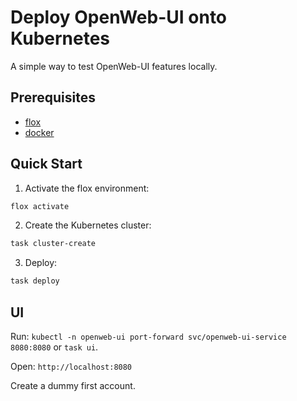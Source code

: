 # Deploy OpenWeb-UI onto Kubernetes

A simple way to test OpenWeb-UI features locally.

## Prerequisites

- [flox](https://flox.dev/docs/install-flox/)
- [docker](https://docs.docker.com/get-docker/)

## Quick Start

1. Activate the flox environment:

```sh
flox activate
```

2. Create the Kubernetes cluster:

```sh
task cluster-create
```

3. Deploy:

```sh
task deploy
```

## UI

Run: `kubectl -n openweb-ui port-forward svc/openweb-ui-service 8080:8080` or `task ui`.

Open: `http://localhost:8080`

Create a dummy first account.
